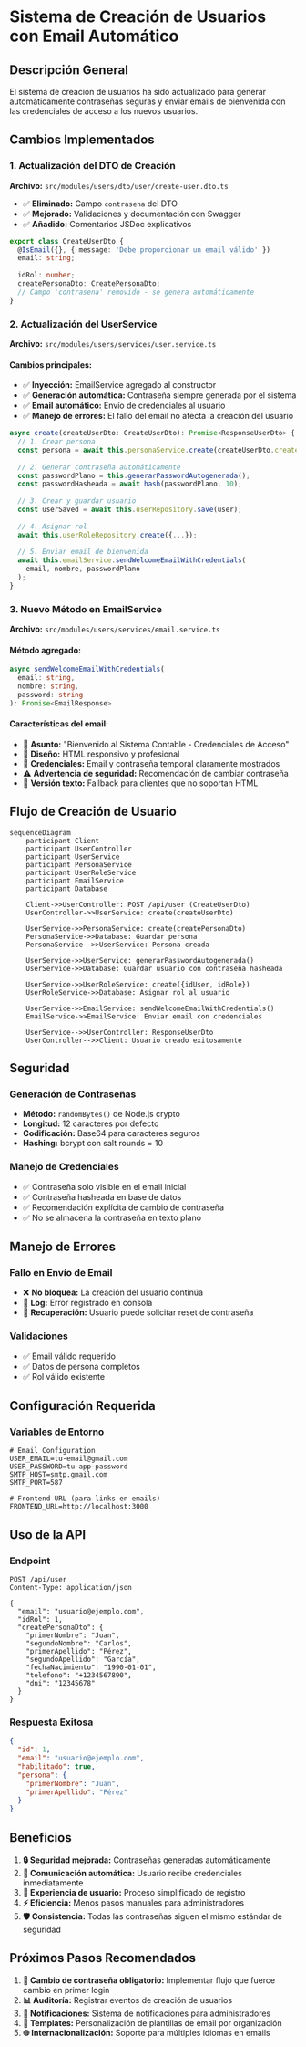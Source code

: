 # Sistema de Creación de Usuarios con Email Automático

## Descripción General

El sistema de creación de usuarios ha sido actualizado para generar automáticamente contraseñas seguras y enviar emails de bienvenida con las credenciales de acceso a los nuevos usuarios.

## Cambios Implementados

### 1. Actualización del DTO de Creación

**Archivo:** `src/modules/users/dto/user/create-user.dto.ts`

- ✅ **Eliminado:** Campo `contrasena` del DTO
- ✅ **Mejorado:** Validaciones y documentación con Swagger
- ✅ **Añadido:** Comentarios JSDoc explicativos

```typescript
export class CreateUserDto {
  @IsEmail({}, { message: 'Debe proporcionar un email válido' })
  email: string;
  
  idRol: number;
  createPersonaDto: CreatePersonaDto;
  // Campo 'contrasena' removido - se genera automáticamente
}
```

### 2. Actualización del UserService

**Archivo:** `src/modules/users/services/user.service.ts`

#### Cambios principales:
- ✅ **Inyección:** EmailService agregado al constructor
- ✅ **Generación automática:** Contraseña siempre generada por el sistema
- ✅ **Email automático:** Envío de credenciales al usuario
- ✅ **Manejo de errores:** El fallo del email no afecta la creación del usuario

```typescript
async create(createUserDto: CreateUserDto): Promise<ResponseUserDto> {
  // 1. Crear persona
  const persona = await this.personaService.create(createUserDto.createPersonaDto);
  
  // 2. Generar contraseña automáticamente
  const passwordPlano = this.generarPasswordAutogenerada();
  const passwordHasheada = await hash(passwordPlano, 10);
  
  // 3. Crear y guardar usuario
  const userSaved = await this.userRepository.save(user);
  
  // 4. Asignar rol
  await this.userRoleRepository.create({...});
  
  // 5. Enviar email de bienvenida
  await this.emailService.sendWelcomeEmailWithCredentials(
    email, nombre, passwordPlano
  );
}
```

### 3. Nuevo Método en EmailService

**Archivo:** `src/modules/users/services/email.service.ts`

#### Método agregado:
```typescript
async sendWelcomeEmailWithCredentials(
  email: string, 
  nombre: string, 
  password: string
): Promise<EmailResponse>
```

#### Características del email:
- 📧 **Asunto:** "Bienvenido al Sistema Contable - Credenciales de Acceso"
- 🎨 **Diseño:** HTML responsivo y profesional
- 🔐 **Credenciales:** Email y contraseña temporal claramente mostrados
- ⚠️ **Advertencia de seguridad:** Recomendación de cambiar contraseña
- 📱 **Versión texto:** Fallback para clientes que no soportan HTML

## Flujo de Creación de Usuario

```mermaid
sequenceDiagram
    participant Client
    participant UserController
    participant UserService
    participant PersonaService
    participant UserRoleService
    participant EmailService
    participant Database

    Client->>UserController: POST /api/user (CreateUserDto)
    UserController->>UserService: create(createUserDto)
    
    UserService->>PersonaService: create(createPersonaDto)
    PersonaService->>Database: Guardar persona
    PersonaService-->>UserService: Persona creada
    
    UserService->>UserService: generarPasswordAutogenerada()
    UserService->>Database: Guardar usuario con contraseña hasheada
    
    UserService->>UserRoleService: create({idUser, idRole})
    UserRoleService->>Database: Asignar rol al usuario
    
    UserService->>EmailService: sendWelcomeEmailWithCredentials()
    EmailService->>EmailService: Enviar email con credenciales
    
    UserService-->>UserController: ResponseUserDto
    UserController-->>Client: Usuario creado exitosamente
```

## Seguridad

### Generación de Contraseñas
- **Método:** `randomBytes()` de Node.js crypto
- **Longitud:** 12 caracteres por defecto
- **Codificación:** Base64 para caracteres seguros
- **Hashing:** bcrypt con salt rounds = 10

### Manejo de Credenciales
- ✅ Contraseña solo visible en el email inicial
- ✅ Contraseña hasheada en base de datos
- ✅ Recomendación explícita de cambio de contraseña
- ✅ No se almacena la contraseña en texto plano

## Manejo de Errores

### Fallo en Envío de Email
- ❌ **No bloquea:** La creación del usuario continúa
- 📝 **Log:** Error registrado en consola
- 🔄 **Recuperación:** Usuario puede solicitar reset de contraseña

### Validaciones
- ✅ Email válido requerido
- ✅ Datos de persona completos
- ✅ Rol válido existente

## Configuración Requerida

### Variables de Entorno
```env
# Email Configuration
USER_EMAIL=tu-email@gmail.com
USER_PASSWORD=tu-app-password
SMTP_HOST=smtp.gmail.com
SMTP_PORT=587

# Frontend URL (para links en emails)
FRONTEND_URL=http://localhost:3000
```

## Uso de la API

### Endpoint
```http
POST /api/user
Content-Type: application/json

{
  "email": "usuario@ejemplo.com",
  "idRol": 1,
  "createPersonaDto": {
    "primerNombre": "Juan",
    "segundoNombre": "Carlos",
    "primerApellido": "Pérez",
    "segundoApellido": "García",
    "fechaNacimiento": "1990-01-01",
    "telefono": "+1234567890",
    "dni": "12345678"
  }
}
```

### Respuesta Exitosa
```json
{
  "id": 1,
  "email": "usuario@ejemplo.com",
  "habilitado": true,
  "persona": {
    "primerNombre": "Juan",
    "primerApellido": "Pérez"
  }
}
```

## Beneficios

1. **🔒 Seguridad mejorada:** Contraseñas generadas automáticamente
2. **📧 Comunicación automática:** Usuario recibe credenciales inmediatamente
3. **🎯 Experiencia de usuario:** Proceso simplificado de registro
4. **⚡ Eficiencia:** Menos pasos manuales para administradores
5. **🛡️ Consistencia:** Todas las contraseñas siguen el mismo estándar de seguridad

## Próximos Pasos Recomendados

1. **🔄 Cambio de contraseña obligatorio:** Implementar flujo que fuerce cambio en primer login
2. **📊 Auditoría:** Registrar eventos de creación de usuarios
3. **🔔 Notificaciones:** Sistema de notificaciones para administradores
4. **📱 Templates:** Personalización de plantillas de email por organización
5. **🌐 Internacionalización:** Soporte para múltiples idiomas en emails